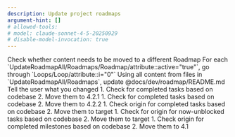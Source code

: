 ```yaml
---
description: Update project roadmaps
argument-hint: []
# allowed-tools:
# model: claude-sonnet-4-5-20250929
# disable-model-invocation: true
---
```


<UpdateRoadmapAll>
  <Steps>
    <Step i="0" name="shuffle content">
      Check whether content needs to be moved to a different Roadmap
    </Step>
    <Step i="1" name="loop through Roadmaps">
      For each `UpdateRoadmapAll/Roadmaps/Roadmap/attribute::active="true"`, go through `Loops/Loop/attribute::i="0"`
    </Step>
    <Step i="2" name="update README">
      Using all content from files in `UpdateRoadmapAll/Roadmaps`, update @docs/dev/roadmap/README.md
    </Step>
    <Step i="3" name="report to user">
      Tell the user what you changed
    </Step>
  </Steps>
  <Roadmaps>
    <Roadmap i="0" type="hub" active="true" path="docs/dev/roadmap/Rhea-MVP.md"  />
    <Roadmap i="1" type="route" active="true" path="docs/dev/roadmap/Themis-MVP.md" />
    <Roadmap i="2" type="route" active="false" path="docs/dev/roadmap/Tethys-MVP.md" />
    <Roadmap i="3" type="route" active="true" path="docs/dev/roadmap/Metis-MVP.md" />
    <Roadmap i="4" type="util" active="true" path="docs/dev/roadmap/Theia-MVP.md" />
    <Roadmap i="5" type="util" active="false" path="docs/dev/roadmap/Atlas-MVP.md" />
  </Roadmaps>
  <Loops>
    <Loop i="0">
      <Task i="0" origin="1.1.1" target="4.2.1" name="tasks open due">
        1. Check for completed tasks based on codebase
        2. Move them to 4.2.1
      </Task>
      <Task i="1" origin="1.1.2" target="4.2.2" name="tasks open other">
        1. Check for completed tasks based on codebase
        2. Move them to 4.2.2
      </Task>
      <Task i="2" origin="1.2" target="4.2.2" name="tasks blocked complete">
        1. Check origin for completed tasks based on codebase
        2. Move them to target
      </Task>
      <Task i="3" origin="1.2" target="1.1.2" name="tasks blocked open">
        1. Check for origin for now-unblocked tasks based on codebase
        2. Move them to target
      </Task>
      <Task i="4" origin="2" target="4.1" name="current">
        1. Check origin for completed milestones based on codebase
        2. Move them to 4.1
      </Task>
    </Loop>
  <Loops>
</UpdateRoadmapAll>
